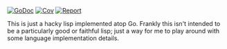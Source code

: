 
[![GoDoc](https://godoc.org/github.com/BennettJames/golisp?status.svg)](https://godoc.org/github.com/BennettJames/golisp)
[![Cov](https://codecov.io/gh/BennettJames/golisp/branch/master/graph/badge.svg)](https://codecov.io/gh/BennettJames/golisp)
[![Report](https://goreportcard.com/report/github.com/BennettJames/golisp)](https://goreportcard.com/report/github.com/BennettJames/golisp)


This is just a hacky lisp implemented atop Go. Frankly this isn't intended
to be a particularly good or faithful lisp; just a way for me to play
around with some language implementation details.
